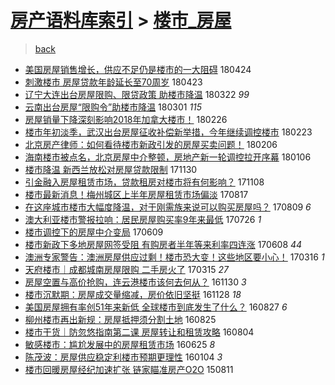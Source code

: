 [房产语料库索引](../../README.md)  > [楼市_房屋](楼市_房屋.md)
====
> [back](../README.md)

- [美国房屋销售增长，供应不足仍是楼市的一大阻碍](http://jkwz.applinzi.com/ittc/7095494596199187473.html#%E7%BE%8E%E5%9B%BD%E6%88%BF%E5%B1%8B%E9%94%80%E5%94%AE%E5%A2%9E%E9%95%BF%EF%BC%8C%E4%BE%9B%E5%BA%94%E4%B8%8D%E8%B6%B3%E4%BB%8D%E6%98%AF%E6%A5%BC%E5%B8%82%E7%9A%84%E4%B8%80%E5%A4%A7%E9%98%BB%E7%A2%8D) 180424  
- [刺激楼市 房屋贷款年龄延长至70周岁](http://jkwz.applinzi.com/ittc/7095137422956561415.html#%E5%88%BA%E6%BF%80%E6%A5%BC%E5%B8%82+%E6%88%BF%E5%B1%8B%E8%B4%B7%E6%AC%BE%E5%B9%B4%E9%BE%84%E5%BB%B6%E9%95%BF%E8%87%B370%E5%91%A8%E5%B2%81) 180423  
- [辽宁大连出台房屋限购、限贷政策  助楼市降温](http://jkwz.applinzi.com/ittc/7083396661168833552.html#%E8%BE%BD%E5%AE%81%E5%A4%A7%E8%BF%9E%E5%87%BA%E5%8F%B0%E6%88%BF%E5%B1%8B%E9%99%90%E8%B4%AD%E3%80%81%E9%99%90%E8%B4%B7%E6%94%BF%E7%AD%96++%E5%8A%A9%E6%A5%BC%E5%B8%82%E9%99%8D%E6%B8%A9) 180322 *99* 
- [云南出台房屋“限购令”助楼市降温](http://jkwz.applinzi.com/ittc/7075627025933272071.html#%E4%BA%91%E5%8D%97%E5%87%BA%E5%8F%B0%E6%88%BF%E5%B1%8B%E2%80%9C%E9%99%90%E8%B4%AD%E4%BB%A4%E2%80%9D%E5%8A%A9%E6%A5%BC%E5%B8%82%E9%99%8D%E6%B8%A9) 180301 *115* 
- [房屋销量下降深刻影响2018年加拿大楼市！](http://jkwz.applinzi.com/ittc/7074445797255283728.html#%E6%88%BF%E5%B1%8B%E9%94%80%E9%87%8F%E4%B8%8B%E9%99%8D%E6%B7%B1%E5%88%BB%E5%BD%B1%E5%93%8D2018%E5%B9%B4%E5%8A%A0%E6%8B%BF%E5%A4%A7%E6%A5%BC%E5%B8%82%EF%BC%81) 180226  
- [楼市年初淡季，武汉出台房屋征收补偿新举措，今年继续调控楼市](http://jkwz.applinzi.com/ittc/7073383374159086609.html#%E6%A5%BC%E5%B8%82%E5%B9%B4%E5%88%9D%E6%B7%A1%E5%AD%A3%EF%BC%8C%E6%AD%A6%E6%B1%89%E5%87%BA%E5%8F%B0%E6%88%BF%E5%B1%8B%E5%BE%81%E6%94%B6%E8%A1%A5%E5%81%BF%E6%96%B0%E4%B8%BE%E6%8E%AA%EF%BC%8C%E4%BB%8A%E5%B9%B4%E7%BB%A7%E7%BB%AD%E8%B0%83%E6%8E%A7%E6%A5%BC%E5%B8%82) 180223  
- [北京房产律师：如何看待楼市新政引发的房屋买卖问题！](http://jkwz.applinzi.com/ittc/7066905994997531664.html#%E5%8C%97%E4%BA%AC%E6%88%BF%E4%BA%A7%E5%BE%8B%E5%B8%88%EF%BC%9A%E5%A6%82%E4%BD%95%E7%9C%8B%E5%BE%85%E6%A5%BC%E5%B8%82%E6%96%B0%E6%94%BF%E5%BC%95%E5%8F%91%E7%9A%84%E6%88%BF%E5%B1%8B%E4%B9%B0%E5%8D%96%E9%97%AE%E9%A2%98%EF%BC%81) 180206  
- [海南楼市被点名，北京房屋中介整顿，房地产新一轮调控拉开序幕](http://jkwz.applinzi.com/ittc/7055415556834853905.html#%E6%B5%B7%E5%8D%97%E6%A5%BC%E5%B8%82%E8%A2%AB%E7%82%B9%E5%90%8D%EF%BC%8C%E5%8C%97%E4%BA%AC%E6%88%BF%E5%B1%8B%E4%B8%AD%E4%BB%8B%E6%95%B4%E9%A1%BF%EF%BC%8C%E6%88%BF%E5%9C%B0%E4%BA%A7%E6%96%B0%E4%B8%80%E8%BD%AE%E8%B0%83%E6%8E%A7%E6%8B%89%E5%BC%80%E5%BA%8F%E5%B9%95) 180106  
- [楼市降温 新西兰放松对房屋贷款限制](http://jkwz.applinzi.com/ittc/7041602214898959376.html#%E6%A5%BC%E5%B8%82%E9%99%8D%E6%B8%A9+%E6%96%B0%E8%A5%BF%E5%85%B0%E6%94%BE%E6%9D%BE%E5%AF%B9%E6%88%BF%E5%B1%8B%E8%B4%B7%E6%AC%BE%E9%99%90%E5%88%B6) 171130  
- [引金融入房屋租赁市场，贷款租房对楼市将有何影响？](http://jkwz.applinzi.com/ittc/7033592318437884945.html#%E5%BC%95%E9%87%91%E8%9E%8D%E5%85%A5%E6%88%BF%E5%B1%8B%E7%A7%9F%E8%B5%81%E5%B8%82%E5%9C%BA%EF%BC%8C%E8%B4%B7%E6%AC%BE%E7%A7%9F%E6%88%BF%E5%AF%B9%E6%A5%BC%E5%B8%82%E5%B0%86%E6%9C%89%E4%BD%95%E5%BD%B1%E5%93%8D%EF%BC%9F) 171108  
- [楼市最新消息！梅州城区上半年房屋租赁市场偏淡](http://jkwz.applinzi.com/ittc/7002739335739474961.html#%E6%A5%BC%E5%B8%82%E6%9C%80%E6%96%B0%E6%B6%88%E6%81%AF%EF%BC%81%E6%A2%85%E5%B7%9E%E5%9F%8E%E5%8C%BA%E4%B8%8A%E5%8D%8A%E5%B9%B4%E6%88%BF%E5%B1%8B%E7%A7%9F%E8%B5%81%E5%B8%82%E5%9C%BA%E5%81%8F%E6%B7%A1) 170817  
- [在这座城市楼市大幅度降温，对于刚需族来说可以购买房屋吗？](http://jkwz.applinzi.com/ittc/6999883987445892112.html#%E5%9C%A8%E8%BF%99%E5%BA%A7%E5%9F%8E%E5%B8%82%E6%A5%BC%E5%B8%82%E5%A4%A7%E5%B9%85%E5%BA%A6%E9%99%8D%E6%B8%A9%EF%BC%8C%E5%AF%B9%E4%BA%8E%E5%88%9A%E9%9C%80%E6%97%8F%E6%9D%A5%E8%AF%B4%E5%8F%AF%E4%BB%A5%E8%B4%AD%E4%B9%B0%E6%88%BF%E5%B1%8B%E5%90%97%EF%BC%9F) 170809 *6* 
- [澳大利亚楼市警报拉响：居民房屋购买率9年来最低](http://jkwz.applinzi.com/ittc/6994421759661835025.html#%E6%BE%B3%E5%A4%A7%E5%88%A9%E4%BA%9A%E6%A5%BC%E5%B8%82%E8%AD%A6%E6%8A%A5%E6%8B%89%E5%93%8D%EF%BC%9A%E5%B1%85%E6%B0%91%E6%88%BF%E5%B1%8B%E8%B4%AD%E4%B9%B0%E7%8E%879%E5%B9%B4%E6%9D%A5%E6%9C%80%E4%BD%8E) 170726 *1* 
- [楼市调控下的房屋中介变局](http://jkwz.applinzi.com/ittc/6977116943893922821.html#%E6%A5%BC%E5%B8%82%E8%B0%83%E6%8E%A7%E4%B8%8B%E7%9A%84%E6%88%BF%E5%B1%8B%E4%B8%AD%E4%BB%8B%E5%8F%98%E5%B1%80) 170609  
- [楼市新政下多地房屋网签受阻 有购房者半年等来利率四连涨](http://jkwz.applinzi.com/ittc/6976726667165697028.html#%E6%A5%BC%E5%B8%82%E6%96%B0%E6%94%BF%E4%B8%8B%E5%A4%9A%E5%9C%B0%E6%88%BF%E5%B1%8B%E7%BD%91%E7%AD%BE%E5%8F%97%E9%98%BB+%E6%9C%89%E8%B4%AD%E6%88%BF%E8%80%85%E5%8D%8A%E5%B9%B4%E7%AD%89%E6%9D%A5%E5%88%A9%E7%8E%87%E5%9B%9B%E8%BF%9E%E6%B6%A8) 170608 *44* 
- [澳洲专家警告：澳洲房屋供应过剩！楼市恐大变！这些地区要小心！](http://jkwz.applinzi.com/ittc/6945613140321633284.html#%E6%BE%B3%E6%B4%B2%E4%B8%93%E5%AE%B6%E8%AD%A6%E5%91%8A%EF%BC%9A%E6%BE%B3%E6%B4%B2%E6%88%BF%E5%B1%8B%E4%BE%9B%E5%BA%94%E8%BF%87%E5%89%A9%EF%BC%81%E6%A5%BC%E5%B8%82%E6%81%90%E5%A4%A7%E5%8F%98%EF%BC%81%E8%BF%99%E4%BA%9B%E5%9C%B0%E5%8C%BA%E8%A6%81%E5%B0%8F%E5%BF%83%EF%BC%81) 170316 *1* 
- [天府楼市｜成都城南房屋限购 二手房火了](http://jkwz.applinzi.com/ittc/6945302160165307397.html#%E5%A4%A9%E5%BA%9C%E6%A5%BC%E5%B8%82%EF%BD%9C%E6%88%90%E9%83%BD%E5%9F%8E%E5%8D%97%E6%88%BF%E5%B1%8B%E9%99%90%E8%B4%AD+%E4%BA%8C%E6%89%8B%E6%88%BF%E7%81%AB%E4%BA%86) 170315 *27* 
- [房屋空置与高价抢购，连云港楼市该何去何从？](http://jkwz.applinzi.com/ittc/6906220429789627396.html#%E6%88%BF%E5%B1%8B%E7%A9%BA%E7%BD%AE%E4%B8%8E%E9%AB%98%E4%BB%B7%E6%8A%A2%E8%B4%AD%EF%BC%8C%E8%BF%9E%E4%BA%91%E6%B8%AF%E6%A5%BC%E5%B8%82%E8%AF%A5%E4%BD%95%E5%8E%BB%E4%BD%95%E4%BB%8E%EF%BC%9F) 161130 *3* 
- [楼市沉默期：房屋成交量缩减，房价依旧坚挺](http://jkwz.applinzi.com/ittc/6905459016745878532.html#%E6%A5%BC%E5%B8%82%E6%B2%89%E9%BB%98%E6%9C%9F%EF%BC%9A%E6%88%BF%E5%B1%8B%E6%88%90%E4%BA%A4%E9%87%8F%E7%BC%A9%E5%87%8F%EF%BC%8C%E6%88%BF%E4%BB%B7%E4%BE%9D%E6%97%A7%E5%9D%9A%E6%8C%BA) 161128 *18* 
- [美国房屋拥有率创51年来新低 全球楼市到底发生了什么？](http://jkwz.applinzi.com/ittc/6870946176702088197.html#%E7%BE%8E%E5%9B%BD%E6%88%BF%E5%B1%8B%E6%8B%A5%E6%9C%89%E7%8E%87%E5%88%9B51%E5%B9%B4%E6%9D%A5%E6%96%B0%E4%BD%8E+%E5%85%A8%E7%90%83%E6%A5%BC%E5%B8%82%E5%88%B0%E5%BA%95%E5%8F%91%E7%94%9F%E4%BA%86%E4%BB%80%E4%B9%88%EF%BC%9F) 160827 *6* 
- [柳州楼市再出新规：房屋抵押须分割土地](http://jkwz.applinzi.com/ittc/6870366660363551748.html#%E6%9F%B3%E5%B7%9E%E6%A5%BC%E5%B8%82%E5%86%8D%E5%87%BA%E6%96%B0%E8%A7%84%EF%BC%9A%E6%88%BF%E5%B1%8B%E6%8A%B5%E6%8A%BC%E9%A1%BB%E5%88%86%E5%89%B2%E5%9C%9F%E5%9C%B0) 160825  
- [楼市干货｜防忽悠指南第二课 房屋转让和租赁攻略](http://jkwz.applinzi.com/ittc/6862454181641847813.html#%E6%A5%BC%E5%B8%82%E5%B9%B2%E8%B4%A7%EF%BD%9C%E9%98%B2%E5%BF%BD%E6%82%A0%E6%8C%87%E5%8D%97%E7%AC%AC%E4%BA%8C%E8%AF%BE+%E6%88%BF%E5%B1%8B%E8%BD%AC%E8%AE%A9%E5%92%8C%E7%A7%9F%E8%B5%81%E6%94%BB%E7%95%A5) 160804  
- [敏感楼市：尴尬发展中的房屋租赁市场](http://jkwz.applinzi.com/ittc/6847676313955206148.html#%E6%95%8F%E6%84%9F%E6%A5%BC%E5%B8%82%EF%BC%9A%E5%B0%B4%E5%B0%AC%E5%8F%91%E5%B1%95%E4%B8%AD%E7%9A%84%E6%88%BF%E5%B1%8B%E7%A7%9F%E8%B5%81%E5%B8%82%E5%9C%BA) 160625 *8* 
- [陈茂波：房屋供应稳定利楼市预期更理性](http://jkwz.applinzi.com/ittc/6783431086935901188.html#%E9%99%88%E8%8C%82%E6%B3%A2%EF%BC%9A%E6%88%BF%E5%B1%8B%E4%BE%9B%E5%BA%94%E7%A8%B3%E5%AE%9A%E5%88%A9%E6%A5%BC%E5%B8%82%E9%A2%84%E6%9C%9F%E6%9B%B4%E7%90%86%E6%80%A7) 160104 *3* 
- [楼市回暖房屋经纪加速扩张 链家瞄准房产O2O](http://jkwz.applinzi.com/ittc/547650615679103998.html#%E6%A5%BC%E5%B8%82%E5%9B%9E%E6%9A%96%E6%88%BF%E5%B1%8B%E7%BB%8F%E7%BA%AA%E5%8A%A0%E9%80%9F%E6%89%A9%E5%BC%A0+%E9%93%BE%E5%AE%B6%E7%9E%84%E5%87%86%E6%88%BF%E4%BA%A7O2O) 150811  
